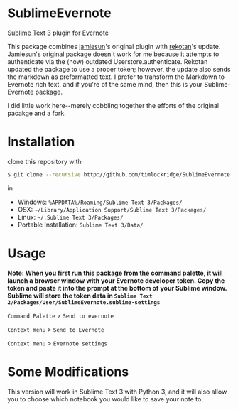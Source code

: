 SublimeEvernote
===============

[Sublime Text 3](http://www.sublimetext.com/3) plugin for [Evernote](http://www.evernote.com)

This package combines [jamiesun](https://github.com/jamiesun)'s original plugin with [rekotan](https://github.com/rekotan)'s update. Jamiesun's original package doesn't work for me because it attempts to authenticate via the (now) outdated Userstore.authenticate. Rekotan updated the package to use a proper token; however, the update also sends the markdown as preformatted text. I prefer to transform the Markdown to Evernote rich text, and if you're of the same mind, then this is your Sublime-Evernote package.

I did little work here--merely cobbling together the efforts of the original pacakge and a fork.

# Installation

clone this repository with

```sh
$ git clone --recursive http://github.com/timlockridge/SublimeEvernote.git
```

in

* Windows: `%APPDATA%/Roaming/Sublime Text 3/Packages/`
* OSX: `~/Library/Application Support/Sublime Text 3/Packages/`
* Linux: `~/.Sublime Text 3/Packages/`
* Portable Installation: `Sublime Text 3/Data/`

# Usage

**Note: When you first run this package from the command palette, it will launch a browser window with your Evernote developer token. Copy the token and paste it into the prompt at the bottom of your Sublime window. Sublime will store the token data in `Sublime Text 2/Packages/User/SublimeEvernote.sublime-settings`**

`Command Palette` > `Send to evernote`

`Context menu` > `Send to Evernote`

`Context menu` > `Evernote settings`

# Some Modifications

This version will work in Sublime Text 3 with Python 3, and it will also allow you to choose which
notebook you would like to save your note to.
